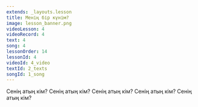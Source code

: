 ```yaml
---
extends: _layouts.lesson
title: Менің бір күнім?
image: lesson_banner.png
videoLesson: 4
videoRecord: 4
text: 4
song: 4
lessonOrder: 14
lessonId: 4
videoId: 4_video
textId: 2_texts
songId: 1_song
---
```


Сенің атың кім?
Сенің атың кім?
Сенің атың кім?
Сенің атың кім?
Сенің атың кім?
